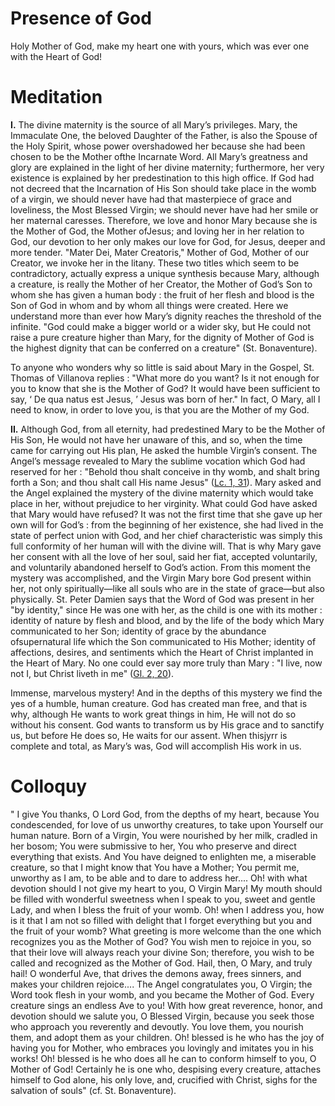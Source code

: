# Presence of God

Holy Mother of God, make my heart one with yours, which was ever one with the Heart of God!

# Meditation

**I.** The divine maternity is the source of all Mary’s privileges. Mary, the Immaculate One, the beloved Daughter of the Father, is also the Spouse of the Holy Spirit, whose power overshadowed her because she had been chosen to be the Mother ofthe Incarnate Word. All Mary’s greatness and glory are explained in the light of her divine maternity; furthermore, her very existence is explained by her predestination to this high office. If God had not decreed that the Incarnation of His Son should take place in the womb of a virgin, we should never have had that masterpiece of grace and loveliness, the Most Blessed Virgin; we should never have had her smile or her maternal caresses. Therefore, we love and honor Mary because she is the Mother of God, the Mother ofJesus; and loving her in her relation to God, our devotion to her only makes our love for God, for Jesus, deeper and more tender. "Mater Dei, Mater Creatoris," Mother of God, Mother of our Creator, we invoke her in the litany. These two titles which seem to be contradictory, actually express a unique synthesis because Mary, although a creature, is really the Mother of her Creator, the Mother of God’s Son to whom she has given a human body : the fruit of her flesh and blood is the Son of God in whom and by whom all things were created. Here we understand more than ever how Mary’s dignity reaches the threshold of the infinite. "God could make a bigger world or a wider sky, but He could not raise a pure creature higher than Mary, for the dignity of Mother of God is the highest dignity that can be conferred on a creature" (St. Bonaventure).

To anyone who wonders why so little is said about Mary in the Gospel, St. Thomas of Villanova replies : "What more do you want? Is it not enough for you to know that she is the Mother of God? It would have been sufficient to say, ‘ De qua natus est Jesus, ’ Jesus was born of her." In fact, O Mary, all I need to know, in order to love you, is that you are the Mother of my God.

**II.** Although God, from all eternity, had predestined Mary to be the Mother of His Son, He would not have her unaware of this, and so, when the time came for carrying out His plan, He asked the humble Virgin’s consent. The Angel’s message revealed to Mary the sublime vocation which God had reserved for her : "Behold thou shalt conceive in thy womb, and shalt bring forth a Son; and thou shalt call His name Jesus" ([Lc. 1, 31](https://vulgata.online/bible/Lc.1?ed=DR2&vfn=DR2.Lc.1.31:vs)). Mary asked and the Angel explained the mystery of the divine maternity which would take place in her, without prejudice to her virginity. What could God have asked that Mary would have refused? It was not the first time that she gave up her own will for God’s : from the beginning of her existence, she had lived in the state of perfect union with God, and her chief characteristic was simply this full conformity of her human will with the divine will. That is why Mary gave her consent with all the love of her soul, said her fiat, accepted voluntarily, and voluntarily abandoned herself to God’s action. From this moment the mystery was accomplished, and the Virgin Mary bore God present within her, not only spiritually—like all souls who are in the state of grace—but also physically. St. Peter Damien says that the Word of God was present in her "by identity," since He was one with her, as the child is one with its mother : identity of nature by flesh and blood, and by the life of the body which Mary communicated to her Son; identity of grace by the abundance ofsupernatural life which the Son communicated to His Mother; identity of affections, desires, and sentiments which the Heart of Christ implanted in the Heart of Mary. No one could ever say more truly than Mary : "I live, now not I, but Christ liveth in me" ([Gl. 2, 20](https://vulgata.online/bible/Gl.2?ed=DR2&vfn=DR2.Gl.2.20:vs)).

Immense, marvelous mystery! And in the depths of this mystery we find the yes of a humble, human creature. God has created man free, and that is why, although He wants to work great things in him, He will not do so without his consent. God wants to transform us by His grace and to sanctify us, but before He does so, He waits for our assent. When thisjyrr is complete and total, as Mary’s was, God will accomplish His work in us.

# Colloquy

" I give You thanks, O Lord God, from the depths of my heart, because You condescended, for love of us unworthy creatures, to take upon Yourself our human nature. Born of a Virgin, You were nourished by her milk, cradled in her bosom; You were submissive to her, You who preserve and direct everything that exists. And You have deigned to enlighten me, a miserable creature, so that I might know that You have a Mother; You permit me, unworthy as I am, to be able and to dare to address her.... Oh! with what devotion should I not give my heart to you, O Virgin Mary! My mouth should be filled with wonderful sweetness when I speak to you, sweet and gentle Lady, and when I bless the fruit of your womb. Oh! when I address you, how is it that I am not so filled with delight that I forget everything but you and the fruit of your womb? What greeting is more welcome than the one which recognizes you as the Mother of God? You wish men to rejoice in you, so that their love will always reach your divine Son; therefore, you wish to be called and recognized as the Mother of God. Hail, then, O Mary, and truly hail! O wonderful Ave, that drives the demons away, frees sinners, and makes your children rejoice.... The Angel congratulates you, O Virgin; the Word took flesh in your womb, and you became the Mother of God. Every creature sings an endless Ave to you! With how great reverence, honor, and devotion should we salute you, O Blessed Virgin, because you seek those who approach you reverently and devoutly. You love them, you nourish them, and adopt them as your children. Oh! blessed is he who has the joy of having you for Mother, who embraces you lovingly and imitates you in his works! Oh! blessed is he who does all he can to conform himself to you, O Mother of God! Certainly he is one who, despising every creature, attaches himself to God alone, his only love, and, crucified with Christ, sighs for the salvation of souls" (cf. St. Bonaventure).

